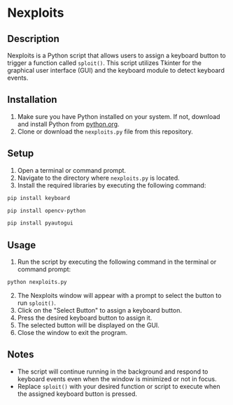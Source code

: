 # Nexploits

## Description
Nexploits is a Python script that allows users to assign a keyboard button to trigger a function called `sploit()`. This script utilizes Tkinter for the graphical user interface (GUI) and the keyboard module to detect keyboard events.

## Installation
1. Make sure you have Python installed on your system. If not, download and install Python from [python.org](https://www.python.org/).
2. Clone or download the `nexploits.py` file from this repository.

## Setup
1. Open a terminal or command prompt.
2. Navigate to the directory where `nexploits.py` is located.
3. Install the required libraries by executing the following command:
```bash
pip install keyboard
```
```bash
pip install opencv-python
```
```bash
pip install pyautogui
```
## Usage
1. Run the script by executing the following command in the terminal or command prompt:
```bash
python nexploits.py
```
2. The Nexploits window will appear with a prompt to select the button to run `sploit()`.
3. Click on the "Select Button" to assign a keyboard button.
4. Press the desired keyboard button to assign it.
5. The selected button will be displayed on the GUI.
6. Close the window to exit the program.

## Notes
- The script will continue running in the background and respond to keyboard events even when the window is minimized or not in focus.
- Replace `sploit()` with your desired function or script to execute when the assigned keyboard button is pressed.
